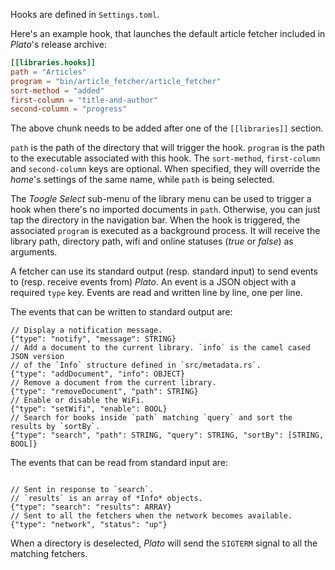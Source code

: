 Hooks are defined in `Settings.toml`.

Here's an example hook, that launches the default article fetcher included in
*Plato*'s release archive:
```toml
[[libraries.hooks]]
path = "Articles"
program = "bin/article_fetcher/article_fetcher"
sort-method = "added"
first-column = "title-and-author"
second-column = "progress"
```

The above chunk needs to be added after one of the `[[libraries]]` section.

`path` is the path of the directory that will trigger the hook. `program` is
the path to the executable associated with this hook. The `sort-method`,
`first-column` and `second-column` keys are optional. When specified, they will
override the *home*'s settings of the same name, while `path` is being
selected.

The *Toogle Select* sub-menu of the library menu can be used to trigger a hook
when there's no imported documents in `path`. Otherwise, you can just tap the
directory in the navigation bar. When the hook is triggered, the associated
`program` is executed as a background process. It will receive the library path,
directory path, wifi and online statuses (*true* or *false*) as arguments.

A fetcher can use its standard output (resp. standard input) to send events to
(resp. receive events from) *Plato*. An event is a JSON object with a required
`type` key. Events are read and written line by line, one per line.

The events that can be written to standard output are:

```
// Display a notification message.
{"type": "notify", "message": STRING}
// Add a document to the current library. `info` is the camel cased JSON version
// of the `Info` structure defined in `src/metadata.rs`.
{"type": "addDocument", "info": OBJECT}
// Remove a document from the current library.
{"type": "removeDocument", "path": STRING}
// Enable or disable the WiFi.
{"type": "setWifi", "enable": BOOL}
// Search for books inside `path` matching `query` and sort the results by `sortBy`.
{"type": "search", "path": STRING, "query": STRING, "sortBy": [STRING, BOOL]}
```

The events that can be read from standard input are:

```

// Sent in response to `search`.
// `results` is an array of *Info* objects.
{"type": "search": "results": ARRAY}
// Sent to all the fetchers when the network becomes available.
{"type": "network", "status": "up"}
```

When a directory is deselected, *Plato* will send the `SIGTERM` signal to all
the matching fetchers.
